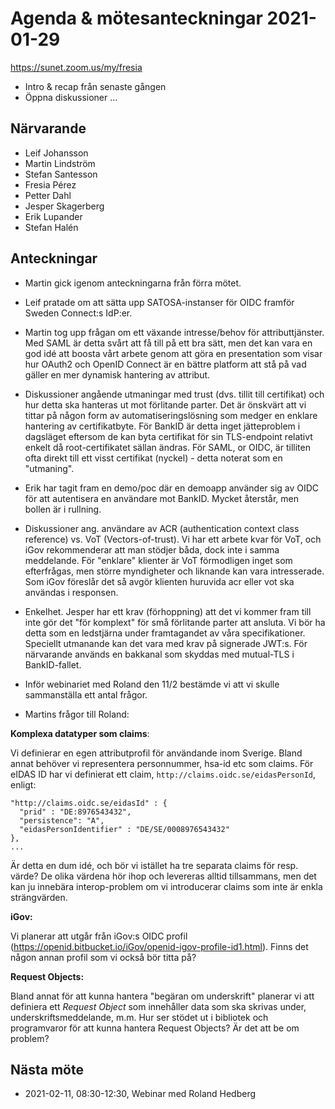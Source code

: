 # Agenda & mötesanteckningar 2021-01-29

https://sunet.zoom.us/my/fresia


* Intro & recap från senaste gången
* Öppna diskussioner ...


## Närvarande

* Leif Johansson
* Martin Lindström
* Stefan Santesson
* Fresia Pérez
* Petter Dahl
* Jesper Skagerberg
* Erik Lupander
* Stefan Halén

## Anteckningar

* Martin gick igenom anteckningarna från förra mötet.

* Leif pratade om att sätta upp SATOSA-instanser för OIDC framför Sweden Connect:s IdP:er. 

* Martin tog upp frågan om ett växande intresse/behov för attributtjänster. Med SAML är detta svårt att få till på ett bra sätt, men det kan vara en god idé att boosta vårt arbete genom att göra en presentation som visar hur OAuth2 och OpenID Connect är en bättre platform att stå på vad gäller en mer dynamisk hantering av attribut.

* Diskussioner angående utmaningar med trust (dvs. tillit till certifikat) och hur detta ska hanteras ut mot förlitande parter. Det är önskvärt att vi tittar på någon form av automatiseringslösning som medger en enklare hantering av certifikatbyte. För BankID är detta inget jätteproblem i dagsläget eftersom de kan byta certifikat för sin TLS-endpoint relativt enkelt då root-certifikatet sällan ändras. För SAML, or OIDC, är tilliten ofta direkt till ett visst certifikat (nyckel) - detta noterat som en "utmaning".

* Erik har tagit fram en demo/poc där en demoapp använder sig av OIDC för att autentisera en användare mot BankID. Mycket återstår, men bollen är i rullning.

* Diskussioner ang. användare av ACR (authentication context class reference) vs. VoT (Vectors-of-trust). Vi har ett arbete kvar för VoT, och iGov rekommenderar att man stödjer båda, dock inte i samma meddelande. För "enklare" klienter är VoT förmodligen inget som efterfrågas, men större myndigheter och liknande kan vara intresserade. Som iGov föreslår det så avgör klienten huruvida acr eller vot ska användas i responsen.

* Enkelhet. Jesper har ett krav (förhoppning) att det vi kommer fram till inte gör det "för komplext" för små förlitande parter att ansluta. Vi bör ha detta som en ledstjärna under framtagandet av våra specifikationer. Speciellt utmanande kan det vara med krav på signerade JWT:s. För närvarande används en bakkanal som skyddas med mutual-TLS i BankID-fallet.

* Inför webinariet med Roland den 11/2 bestämde vi att vi skulle sammanställa ett antal frågor. 

* Martins frågor till Roland:

**Komplexa datatyper som claims**:

Vi definierar en egen attributprofil för användande inom Sverige. Bland annat behöver vi representera personnummer, hsa-id etc som claims. För eIDAS ID har vi definierat ett claim, `http://claims.oidc.se/eidasPersonId`, enligt:


```
"http://claims.oidc.se/eidasId" : {
  "prid" : "DE:8976543432",
  "persistence": "A",
  "eidasPersonIdentifier" : "DE/SE/0008976543432"
},
...
```

Är detta en dum idé, och bör vi istället ha tre separata claims för resp. värde? De olika värdena hör ihop och levereras alltid tillsammans, men det kan ju innebära interop-problem om vi introducerar claims som inte är enkla strängvärden.

**iGov:**

Vi planerar att utgår från iGov:s OIDC profil (https://openid.bitbucket.io/iGov/openid-igov-profile-id1.html). Finns det någon annan profil som vi också bör titta på?

**Request Objects:**

Bland annat för att kunna hantera "begäran om underskrift" planerar vi att definiera ett *Request Object* som innehåller data som ska skrivas under, underskriftsmeddelande, m.m. Hur ser stödet ut i bibliotek och programvaror för att kunna hantera Request Objects? Är det att be om problem?

## Nästa möte

* 2021-02-11, 08:30-12:30, Webinar med Roland Hedberg

